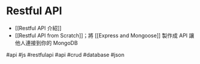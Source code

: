 # Restful API
- [[Restful API 介紹]]
- [[Restful API from Scratch]]；將 [[Express and Mongoose]] 製作成 API 讓他人連接到你的 MongoDB


#api #js #restfulapi #api #crud #database #json 